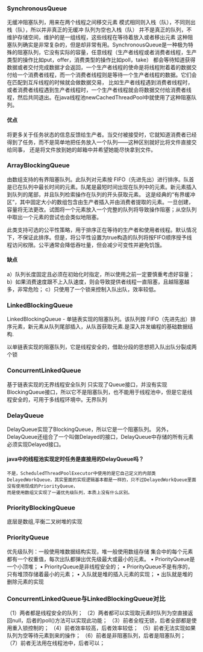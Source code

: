 ### SynchronousQueue
    
   无缓冲阻塞队列，用来在两个线程之间移交元素
   模式相同则入栈（队），不同则出栈（队），所以并非真正的无缓冲
   队列为空也入栈（队）
   并不是真正的队列，不维护存储空间，维护的是一组线程，这些线程在等待着放入或者移出元素
   这种阻塞队列确实是非常复杂的，但是却非常有用。SynchronousQueue是一种极为特殊的阻塞队列，它没有实际的容量，任意线程（生产者线程或者消费者线程，生产类型的操作比如put，offer，消费类型的操作比如poll，take）
   都会等待知道获得数据或者交付完成数据才会返回，一个生产者线程的使命是将线程附着着的数据交付给一个消费者线程，而一个消费者线程则是等待一个生产者线程的数据。它们会在匹配到互斥线程的时候就会做数据交易，
   比如生产者线程遇到消费者线程时，或者消费者线程遇到生产者线程时，一个生产者线程就会将数据交付给消费者线程，然后共同退出。在java线程池newCachedThreadPool中就使用了这种阻塞队列。
   
#### 优点
    
   将更多关于任务状态的信息反馈给生产者。当交付被接受时，它就知道消费者已经得到了任务，而不是简单地把任务放入一个队列——这种区别就好比将文件直接交给同事，
   还是将文件放到她的邮箱中并希望她能尽快拿到文件。
   
### ArrayBlockingQueue
    
   由数组支持的有界阻塞队列。此队列对元素按 FIFO（先进先出）进行排序。队首是已在队列中最长时间的元素。队尾是最短时间出现在队列中的元素。新元素插入到队列的尾部，并且队列检索操作在队列的开头获取元素。
   这是经典的“有界缓冲区”，其中固定大小的数组包含由生产者插入并由消费者提取的元素。一旦创建，容量将无法更改。试图将一个元素放入一个完整的队列将导致操作阻塞；从空队列中取出一个元素的尝试也会类似地阻塞。
   
   此类支持可选的公平性策略，用于排序正在等待的生产者和使用者线程。默认情况下，不保证此排序。但是，将公平性设置为true构造的队列将按FIFO顺序授予线程访问权限。公平通常会降低吞吐量，但会减少可变性并避免饥饿。

#### 缺点
   
   a）队列长度固定且必须在初始化时指定，所以使用之前一定要慎重考虑好容量；
   b）如果消费速度跟不上入队速度，则会导致提供者线程一直阻塞，且越阻塞越多，非常危险；
   c）只使用了一个锁来控制入队出队，效率较低。

### LinkedBlockingQueue
   
   LinkedBlockingQueue - 单链表实现的阻塞队列。该队列按 FIFO（先进先出）排序元素，新元素从队列尾部插入，从队首获取元素.是深入并发编程的基础数据结构.
   
   以单链表实现的阻塞队列，它是线程安全的，借助分段的思想把入队出队分裂成两个锁

### ConcurrentLinkedQueue
   
   基于链表实现的无界线程安全队列
   只实现了Queue接口，并没有实现BlockingQueue接口，所以它不是阻塞队列，也不能用于线程池中，但是它是线程安全的，可用于多线程环境中。无界队列

### DelayQueue

   DelayQueue实现了BlockingQueue，所以它是一个阻塞队列。
   另外，DelayQueue还组合了一个叫做Delayed的接口，DelayQueue中存储的所有元素必须实现Delayed接口。

#### java中的线程池实现定时任务是直接用的DelayQueue吗？
        
    不是，ScheduledThreadPoolExecutor中使用的是它自己定义的内部类DelayedWorkQueue，其实里面的实现逻辑基本都是一样的，只不过DelayedWorkQueue里面没有使用现成的PriorityQueue，
    而是使用数组又实现了一遍优先级队列，本质上没有什么区别。

### PriorityBlockingQueue
   
   底层是数组,平衡二叉树堆的实现

### PriorityQueue
   
   优先级队列：一般使用堆数据结构实现，堆一般使用数组存储
   集合中的每个元素都有一个权重值，每次出队都弹出优先级最大或最小的元素。
   • PriorityQueue是一个小顶堆；
   • PriorityQueue是非线程安全的；
   • PriorityQueue不是有序的，只有堆顶存储着最小的元素；
   • 入队就是堆的插入元素的实现；
   • 出队就是堆的删除元素的实现
   
### ConcurrentLinkedQueue与LinkedBlockingQueue对比
   
   （1）两者都是线程安全的队列；
   （2）两者都可以实现取元素时队列为空直接返回null，后者的poll()方法可以实现此功能；
   （3）前者全程无锁，后者全部都是使用重入锁控制的；
   （4）前者效率较高，后者效率较低；
   （5）前者无法实现如果队列为空等待元素到来的操作；
   （6）前者是非阻塞队列，后者是阻塞队列；
   （7）前者无法用在线程池中，后者可以；
